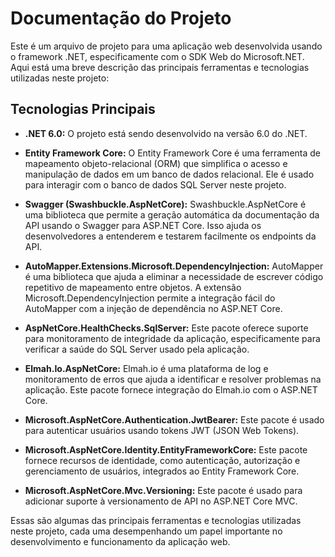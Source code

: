 # Documentação do Projeto

Este é um arquivo de projeto para uma aplicação web desenvolvida usando o framework .NET, especificamente com o SDK Web do Microsoft.NET. Aqui está uma breve descrição das principais ferramentas e tecnologias utilizadas neste projeto:

## Tecnologias Principais

- **.NET 6.0:** O projeto está sendo desenvolvido na versão 6.0 do .NET.

- **Entity Framework Core:** O Entity Framework Core é uma ferramenta de mapeamento objeto-relacional (ORM) que simplifica o acesso e manipulação de dados em um banco de dados relacional. Ele é usado para interagir com o banco de dados SQL Server neste projeto.

- **Swagger (Swashbuckle.AspNetCore):** Swashbuckle.AspNetCore é uma biblioteca que permite a geração automática da documentação da API usando o Swagger para ASP.NET Core. Isso ajuda os desenvolvedores a entenderem e testarem facilmente os endpoints da API.

- **AutoMapper.Extensions.Microsoft.DependencyInjection:** AutoMapper é uma biblioteca que ajuda a eliminar a necessidade de escrever código repetitivo de mapeamento entre objetos. A extensão Microsoft.DependencyInjection permite a integração fácil do AutoMapper com a injeção de dependência no ASP.NET Core.

- **AspNetCore.HealthChecks.SqlServer:** Este pacote oferece suporte para monitoramento de integridade da aplicação, especificamente para verificar a saúde do SQL Server usado pela aplicação.

- **Elmah.Io.AspNetCore:** Elmah.io é uma plataforma de log e monitoramento de erros que ajuda a identificar e resolver problemas na aplicação. Este pacote fornece integração do Elmah.io com o ASP.NET Core.

- **Microsoft.AspNetCore.Authentication.JwtBearer:** Este pacote é usado para autenticar usuários usando tokens JWT (JSON Web Tokens).

- **Microsoft.AspNetCore.Identity.EntityFrameworkCore:** Este pacote fornece recursos de identidade, como autenticação, autorização e gerenciamento de usuários, integrados ao Entity Framework Core.

- **Microsoft.AspNetCore.Mvc.Versioning:** Este pacote é usado para adicionar suporte à versionamento de API no ASP.NET Core MVC.

Essas são algumas das principais ferramentas e tecnologias utilizadas neste projeto, cada uma desempenhando um papel importante no desenvolvimento e funcionamento da aplicação web.
